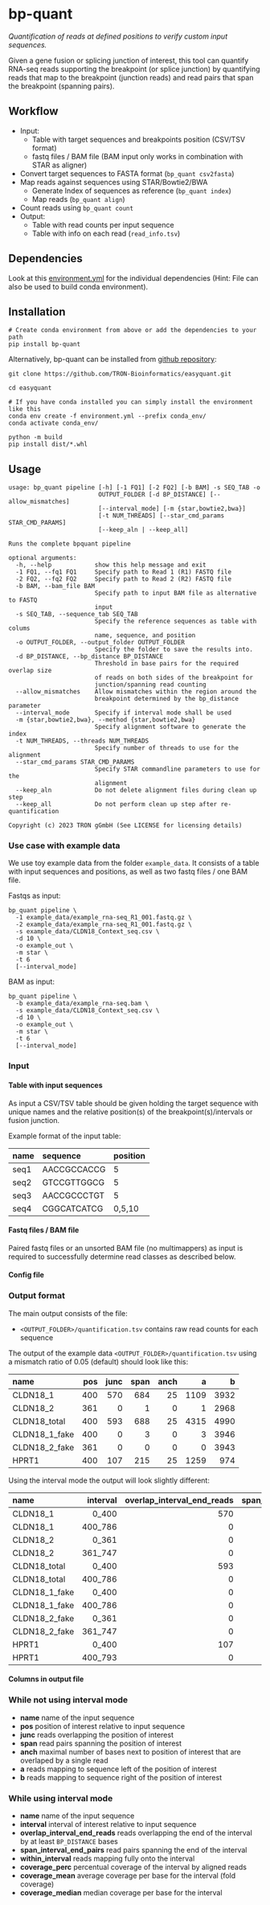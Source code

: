 # bp-quant

*Quantification of reads at defined positions to verify custom input sequences.*

Given a gene fusion or splicing junction of interest, this tool can quantify
RNA-seq reads supporting the breakpoint (or splice junction) by quantifying
reads that map to the breakpoint (junction reads) and read pairs that span the
breakpoint (spanning pairs).


## Workflow

- Input:
    - Table with target sequences and breakpoints position (CSV/TSV format)
    - fastq files / BAM file (BAM input only works in combination with STAR as aligner)
- Convert target sequences to FASTA format (`bp_quant csv2fasta`)
- Map reads against sequences using STAR/Bowtie2/BWA
    - Generate Index of sequences as reference (`bp_quant index`)
    - Map reads (`bp_quant align`)
- Count reads using `bp_quant count`
- Output: 
    - Table with read counts per input sequence
    - Table with info on each read (`read_info.tsv`)

## Dependencies

Look at this [environment.yml](https://github.com/TRON-Bioinformatics/easyquant/blob/master/environment.yml) for the individual dependencies (Hint: File can also be used to build conda environment).

 
## Installation

```
# Create conda environment from above or add the dependencies to your path
pip install bp-quant
```

Alternatively, bp-quant can be installed from [github repository](https://github.com/TRON-Bioinformatics/easyquant.git):

```
git clone https://github.com/TRON-Bioinformatics/easyquant.git

cd easyquant

# If you have conda installed you can simply install the environment like this
conda env create -f environment.yml --prefix conda_env/
conda activate conda_env/

python -m build
pip install dist/*.whl
```

## Usage

```
usage: bp_quant pipeline [-h] [-1 FQ1] [-2 FQ2] [-b BAM] -s SEQ_TAB -o
                         OUTPUT_FOLDER [-d BP_DISTANCE] [--allow_mismatches]
                         [--interval_mode] [-m {star,bowtie2,bwa}]
                         [-t NUM_THREADS] [--star_cmd_params STAR_CMD_PARAMS]
                         [--keep_aln | --keep_all]

Runs the complete bpquant pipeline

optional arguments:
  -h, --help            show this help message and exit
  -1 FQ1, --fq1 FQ1     Specify path to Read 1 (R1) FASTQ file
  -2 FQ2, --fq2 FQ2     Specify path to Read 2 (R2) FASTQ file
  -b BAM, --bam_file BAM
                        Specify path to input BAM file as alternative to FASTQ
                        input
  -s SEQ_TAB, --sequence_tab SEQ_TAB
                        Specify the reference sequences as table with colums
                        name, sequence, and position
  -o OUTPUT_FOLDER, --output_folder OUTPUT_FOLDER
                        Specify the folder to save the results into.
  -d BP_DISTANCE, --bp_distance BP_DISTANCE
                        Threshold in base pairs for the required overlap size
                        of reads on both sides of the breakpoint for
                        junction/spanning read counting
  --allow_mismatches    Allow mismatches within the region around the
                        breakpoint determined by the bp_distance parameter
  --interval_mode       Specify if interval mode shall be used
  -m {star,bowtie2,bwa}, --method {star,bowtie2,bwa}
                        Specify alignment software to generate the index
  -t NUM_THREADS, --threads NUM_THREADS
                        Specify number of threads to use for the alignment
  --star_cmd_params STAR_CMD_PARAMS
                        Specify STAR commandline parameters to use for the
                        alignment
  --keep_aln            Do not delete alignment files during clean up step
  --keep_all            Do not perform clean up step after re-quantification

Copyright (c) 2023 TRON gGmbH (See LICENSE for licensing details)
```

### Use case with example data

We use toy example data from the folder `example_data`. It consists of a table 
with input sequences and positions, as well as two fastq files / one BAM file. 

Fastqs as input:

```
bp_quant pipeline \
  -1 example_data/example_rna-seq_R1_001.fastq.gz \
  -2 example_data/example_rna-seq_R1_001.fastq.gz \
  -s example_data/CLDN18_Context_seq.csv \
  -d 10 \
  -o example_out \
  -m star \
  -t 6
  [--interval_mode]
```

BAM as input:

```
bp_quant pipeline \
  -b example_data/example_rna-seq.bam \
  -s example_data/CLDN18_Context_seq.csv \
  -d 10 \
  -o example_out \
  -m star \
  -t 6
  [--interval_mode]
```



### Input

#### Table with input sequences

As input a CSV/TSV table should be given holding the target sequence 
with unique names and the relative position(s) of the breakpoint(s)/intervals or fusion junction.

Example format of the input table:

|name     | sequence      | position  |
|:--------|:--------------|:----------|
|seq1     | AACCGCCACCG   |5          |
|seq2     | GTCCGTTGGCG   |5          |
|seq3     | AACCGCCCTGT   |5          |
|seq4     | CGGCATCATCG   |0,5,10     |


#### Fastq files / BAM file

Paired fastq files or an unsorted BAM file (no multimappers) as input is required 
to successfully determine read classes as described below. 

#### Config file


### Output format

The main output consists of the file: 

 - `<OUTPUT_FOLDER>/quantification.tsv` contains raw read counts for each sequence

The output of the example data `<OUTPUT_FOLDER>/quantification.tsv` using a mismatch ratio of 0.05 (default) should look like this:


| name          | pos | junc | span | anch | a    | b    |
|:--------------|----:|-----:|-----:|-----:|-----:|-----:|
| CLDN18_1      | 400 | 570  | 684  | 25   | 1109 | 3932 |
| CLDN18_2      | 361 | 0    | 1    | 0    | 1    | 2968 |
| CLDN18_total  | 400 | 593  | 688  | 25   | 4315 | 4990 |
| CLDN18_1_fake | 400 | 0    | 3    | 0    | 3    | 3946 |
| CLDN18_2_fake | 361 | 0    | 0    | 0    | 0    | 3943 |
| HPRT1         | 400 | 107  | 215  | 25   | 1259 | 974  |


Using the interval mode the output will look slightly different:

| name          | interval | overlap_interval_end_reads | span_interval_end_pairs | within_interval | coverage_perc | coverage_mean | coverage_median |
|:--------------|---------:|---------------------------:|------------------------:|----------------:|--------------:|--------------:|----------------:|
| CLDN18_1      | 0_400    | 570                        | 684                     | 1109            | 0.89          | 182.71        | 137.5           |
| CLDN18_1      | 400_786  | 0                          | 0                       | 3932            | 1.0           | 519.51        | 563.5           |
| CLDN18_2      | 0_361    | 0                          | 1                       | 1               | 0.14          | 0.14          | 0.0             |
| CLDN18_2      | 361_747  | 0                          | 0                       | 2968            | 1.0           | 392.15        | 425.5           |
| CLDN18_total  | 0_400    | 593                        | 688                     | 4315            | 1.0           | 586.16        | 682.0           |
| CLDN18_total  | 400_786  | 0                          | 0                       | 4990            | 1.0           | 659.15        | 757.5           |
| CLDN18_1_fake | 0_400    | 0                          | 3                       | 3               | 0.16          | 0.38          | 0.0             |
| CLDN18_1_fake | 400_786  | 0                          | 0                       | 3946            | 1.0           | 521.23        | 551.5           |
| CLDN18_2_fake | 0_361    | 0                          | 0                       | 0               | 0.0           | 0.0           | 0.0             |
| CLDN18_2_fake | 361_747  | 0                          | 0                       | 3943            | 1.0           | 520.83        | 551.0           |
| HPRT1         | 0_400    | 107                        | 215                     | 1259            | 1.0           | 167.77        | 175.0           |
| HPRT1         | 400_793  | 0                          | 0                       | 974             | 0.98          | 126.40        | 101.0           |




#### Columns in output file

### While not using interval mode

 - **name**   name of the input sequence
 - **pos** position of interest relative to input sequence 
 - **junc** reads overlapping the position of interest
 - **span** read pairs spanning the position of interest
 - **anch** maximal number of bases next to position of interest that are overlaped by a single read
 - **a** reads mapping to sequence left of the position of interest
 - **b** reads mapping to sequence right of the position of interest

### While using interval mode

 - **name**   name of the input sequence
 - **interval** interval of interest relative to input sequence
 - **overlap_interval_end_reads** reads overlapping the end of the interval by at least `BP_DISTANCE` bases
 - **span_interval_end_pairs** read pairs spanning the end of the interval
 - **within_interval** reads mapping fully onto the interval
 - **coverage_perc** percentual coverage of the interval by aligned reads
 - **coverage_mean** average coverage per base for the interval (fold coverage)
 - **coverage_median** median coverage per base for the interval